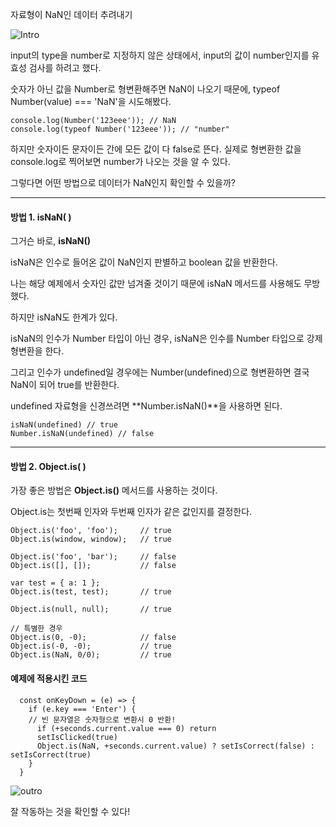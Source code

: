 자료형이 NaN인 데이터 추려내기

![Intro](https://img1.daumcdn.net/thumb/R1280x0/?scode=mtistory2&fname=https%3A%2F%2Fblog.kakaocdn.net%2Fdn%2FPOe5r%2Fbtr1I93J13d%2F4GcuWA5Q13shXiRwQRkxQk%2Fimg.png)

input의 type을 number로 지정하지 않은 상태에서, input의 값이 number인지를 유효성 검사를 하려고 했다.

숫자가 아닌 값을 Number로 형변환해주면 NaN이 나오기 때문에, typeof Number(value) === 'NaN'을 시도해봤다.

```
console.log(Number('123eee')); // NaN
console.log(typeof Number('123eee')); // "number"
```

하지만 숫자이든 문자이든 간에 모든 값이 다 false로 뜬다. 실제로 형변환한 값을 console.log로 찍어보면 number가 나오는 것을 알 수 있다.

그렇다면 어떤 방법으로 데이터가 NaN인지 확인할 수 있을까?

---

#### 방법 1. isNaN( )

그거슨 바로, **isNaN()**

isNaN은 인수로 들어온 값이 NaN인지 판별하고 boolean 값을 반환한다.

나는 해당 예제에서 숫자인 값만 넘겨줄 것이기 때문에 isNaN 메서드를 사용해도 무방했다.

하지만 isNaN도 한계가 있다.

isNaN의 인수가 Number 타입이 아닌 경우, isNaN은 인수를 Number 타입으로 강제 형변환을 한다.

그리고 인수가 undefined일 경우에는 Number(undefined)으로 형변환하면 결국 NaN이 되어 true를 반환한다.

undefined 자료형을 신경쓰려면 **Number.isNaN()**을 사용하면 된다.

```
isNaN(undefined) // true
Number.isNaN(undefined) // false
```

---

#### 방법 2. Object.is( )

가장 좋은 방법은 **Object.is()** 메서드를 사용하는 것이다.

Object.is는 첫번째 인자와 두번째 인자가 같은 값인지를 결정한다.

```
Object.is('foo', 'foo');     // true
Object.is(window, window);   // true

Object.is('foo', 'bar');     // false
Object.is([], []);           // false

var test = { a: 1 };
Object.is(test, test);       // true

Object.is(null, null);       // true

// 특별한 경우
Object.is(0, -0);            // false
Object.is(-0, -0);           // true
Object.is(NaN, 0/0);         // true
```

#### 예제에 적용시킨 코드

```
  const onKeyDown = (e) => {
    if (e.key === 'Enter') {
    // 빈 문자열은 숫자형으로 변환시 0 반환!
      if (+seconds.current.value === 0) return
      setIsClicked(true)
      Object.is(NaN, +seconds.current.value) ? setIsCorrect(false) : setIsCorrect(true)
    }
  }
```

![outro](https://blog.kakaocdn.net/dn/5kk15/btr1UtNDDKv/JKlTC4Okak0ltGp9K0lzkK/img.gif)

잘 작동하는 것을 확인할 수 있다!
